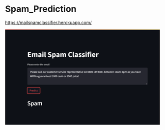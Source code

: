 # Spam_Prediction
https://mailspamclassifier.herokuapp.com/

<p align="center">
 <img src="https://github.com/lovish2804/Spam_Prediction/blob/main/Screenshot%20(96).png"> 
</p>
